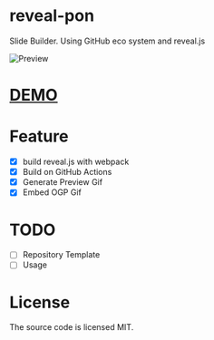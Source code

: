 # reveal-pon

Slide Builder. Using GitHub eco system and reveal.js

<!-- Please replace owner/repo name to your's -->
![](https://raw.githubusercontent.com/mikkame/reveal-pon/gh-pages/preview.gif "Preview")

<!-- Please replace owner/repo name to your's -->
# [DEMO](https://mikkame.github.io/reveal-pon/)


# Feature

- [x] build reveal.js with webpack 
- [x] Build on GitHub Actions
- [x] Generate Preview Gif
- [x] Embed OGP Gif

# TODO

- [ ] Repository Template
- [ ] Usage

# License
The source code is licensed MIT. 
